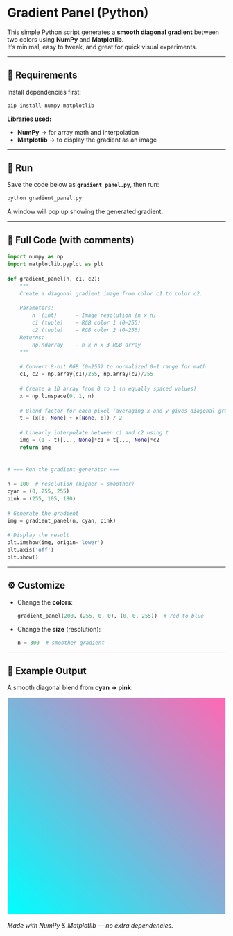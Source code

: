 # Gradient Panel (Python)

This simple Python script generates a **smooth diagonal gradient** between two colors using **NumPy** and **Matplotlib**.  
It’s minimal, easy to tweak, and great for quick visual experiments.

---

## 🧩 Requirements

Install dependencies first:

```bash
pip install numpy matplotlib
```

**Libraries used:**
- **NumPy** → for array math and interpolation  
- **Matplotlib** → to display the gradient as an image  

---

## 🚀 Run

Save the code below as **`gradient_panel.py`**, then run:

```bash
python gradient_panel.py
```

A window will pop up showing the generated gradient.

---

## 🧠 Full Code (with comments)

```python
import numpy as np
import matplotlib.pyplot as plt

def gradient_panel(n, c1, c2):
    """
    Create a diagonal gradient image from color c1 to color c2.

    Parameters:
        n  (int)      – Image resolution (n x n)
        c1 (tuple)    – RGB color 1 (0–255)
        c2 (tuple)    – RGB color 2 (0–255)
    Returns:
        np.ndarray    – n x n x 3 RGB array
    """

    # Convert 8-bit RGB (0–255) to normalized 0–1 range for math
    c1, c2 = np.array(c1)/255, np.array(c2)/255

    # Create a 1D array from 0 to 1 (n equally spaced values)
    x = np.linspace(0, 1, n)

    # Blend factor for each pixel (averaging x and y gives diagonal gradient)
    t = (x[:, None] + x[None, :]) / 2

    # Linearly interpolate between c1 and c2 using t
    img = (1 - t)[..., None]*c1 + t[..., None]*c2
    return img


# === Run the gradient generator ===

n = 100  # resolution (higher = smoother)
cyan = (0, 255, 255)
pink = (255, 105, 180)

# Generate the gradient
img = gradient_panel(n, cyan, pink)

# Display the result
plt.imshow(img, origin='lower')
plt.axis('off')
plt.show()
```

---

## ⚙️ Customize

- Change the **colors**:
  ```python
  gradient_panel(200, (255, 0, 0), (0, 0, 255))  # red to blue
  ```

- Change the **size** (resolution):
  ```python
  n = 300  # smoother gradient
  ```

---

## 📸 Example Output

A smooth diagonal blend from **cyan → pink**:

![Example](example.png)

*Made with NumPy & Matplotlib — no extra dependencies.*
